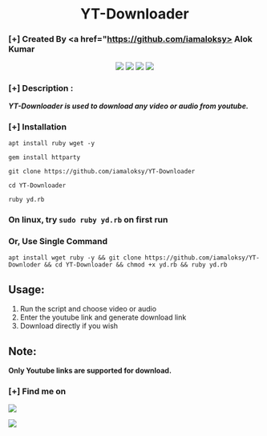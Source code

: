 <h1 align="center">YT-Downloader</h1>

### [+] Created By <a href="https://github.com/iamaloksy> Alok Kumar</a>

<p align="center">
   <img src="https://img.shields.io/badge/Author-iamaloksy-magenta?style=flat-square">
   <img src="https://img.shields.io/badge/Open%20Source-Yes-orange?style=flat-square">
   <img src="https://img.shields.io/badge/Maintained-Yes-cyan?style=flat-square">
   <img src="https://img.shields.io/badge/Written%20In-Ruby-blue?style=flat-square">
</p>

### [+] Description :
***YT-Downloader is used to download any video or audio from youtube.***

### [+] Installation

```
apt install ruby wget -y
```

```
gem install httparty
```

```
git clone https://github.com/iamaloksy/YT-Downloader
```

```
cd YT-Downloader
```

```
ruby yd.rb
```

### On linux, try `sudo ruby yd.rb` on first run

### Or, Use Single Command

```
apt install wget ruby -y && git clone https://github.com/iamaloksy/YT-Downloder && cd YT-Downloader && chmod +x yd.rb && ruby yd.rb
```


## Usage:

1. Run the script and choose video or audio
2. Enter the youtube link and generate download link
3. Download directly if you wish

## Note:
**Only Youtube links are supported for download.**

### [+] Find me on 
<a href="mailto://kr.alok.sy@gmail.com" target="_blank"><img src="https://img.shields.io/badge/Email-kr.alok.sy@gmail.com-blue?style=for-the-badge&logo=gmail"></a>

<a href="https://m.me/iamaloksy" target="_blank"><img src="https://img.shields.io/badge/Messenger-iamaloksy-blue?style=for-the-badge&logo=messenger"></a>



